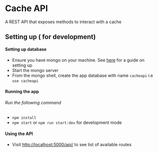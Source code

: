 # Cache API
A REST API that exposes methods to interact with a cache

## Setting up ( for development)
#### Setting up database
- Ensure you have mongo on your machine. See <a href="https://docs.mongodb.com/manual/administration/install-community/">here</a> for a guide on setting up
- Start the mongo server
- From the mongo shell, create the app database with name `cacheapi` i.e `use cacheapi`

#### Running the app
###### Run the following command
 - `npm install`
 - `npm start` or `npm run start:dev` for development mode

#### Using the API
- Visit [http://localhost:5000/api/](http://localhost:5000/api/) to see list of available routes